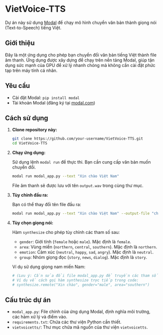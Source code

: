 # VietVoice-TTS

Dự án này sử dụng [Modal](https://modal.com/) để chạy mô hình chuyển văn bản thành giọng nói (Text-to-Speech) tiếng Việt.

## Giới thiệu

Đây là một ứng dụng cho phép bạn chuyển đổi văn bản tiếng Việt thành file âm thanh. Ứng dụng được xây dựng để chạy trên nền tảng Modal, giúp tận dụng sức mạnh của GPU để xử lý nhanh chóng mà không cần cài đặt phức tạp trên máy tính cá nhân.

## Yêu cầu

*   Cài đặt Modal: `pip install modal`
*   Tài khoản Modal (đăng ký tại [modal.com](https://modal.com/))

## Cách sử dụng

1.  **Clone repository này:**
    ```bash
    git clone https://github.com/your-username/VietVoice-TTS.git
    cd VietVoice-TTS
    ```

2.  **Chạy ứng dụng:**

    Sử dụng lệnh `modal run` để thực thi. Bạn cần cung cấp văn bản muốn chuyển đổi.

    ```bash
    modal run modal_app.py --text "Xin chào Việt Nam"
    ```

    File âm thanh sẽ được lưu với tên `output.wav` trong cùng thư mục.

3.  **Tùy chỉnh đầu ra:**

    Bạn có thể thay đổi tên file đầu ra:

    ```bash
    modal run modal_app.py --text "Xin chào Việt Nam" --output-file "chao.wav"
    ```

4.  **Tùy chọn giọng nói:**

    Hàm `synthesize` cho phép tùy chỉnh các tham số sau:
    *   `gender`: Giới tính (`female` hoặc `male`). Mặc định là `female`.
    *   `area`: Vùng miền (`northern`, `central`, `southern`). Mặc định là `northern`.
    *   `emotion`: Cảm xúc (`neutral`, `happy`, `sad`, `angry`). Mặc định là `neutral`.
    *   `group`: Nhóm giọng đọc (`story`, `news`, `dialog`). Mặc định là `story`.

    Ví dụ sử dụng giọng nam miền Nam:
    ```bash
    # (Lưu ý: Cần sửa đổi file modal_app.py để truyền các tham số này từ CLI)
    # Ví dụ về cách gọi hàm synthesize trực tiếp trong code:
    # synthesize.remote("Xin chào", gender="male", area="southern")
    ```

## Cấu trúc dự án

*   `modal_app.py`: File chính của ứng dụng Modal, định nghĩa môi trường, các hàm xử lý và điểm vào.
*   `requirements.txt`: Chứa các thư viện Python cần thiết.
*   `vietvoicetts/`: Thư mục chứa mã nguồn của thư viện `vietvoicetts`.
